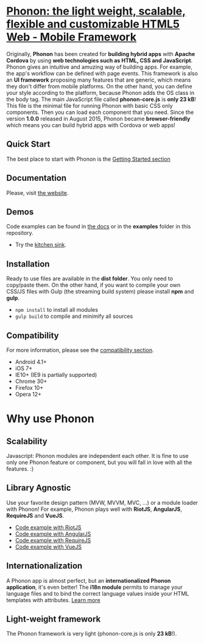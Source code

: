 # [Phonon: the light weight, scalable, flexible and customizable HTML5 Web - Mobile Framework ](http://phonon.quarkdev.com)

Originally, **Phonon** has been created for **building hybrid apps** with **Apache Cordova** by using **web technologies such as HTML, CSS and JavaScript**. Phonon gives an intuitive and amuzing way of building apps. For example, the app's workflow can be defined with page events. This framework is also an **UI framework** proposing many features that are generic, which means they don't differ from mobile platforms. On the other hand, you can define your style according to the platform, because Phonon adds the OS class in the body tag.
The main JavaScript file called **phonon-core.js** is **only 23 kB**! This file is the minimal file for running Phonon with basic CSS only components. Then you can load each component that you need.
Since the version **1.0.0** released in August 2015, Phonon became **browser-friendly** which means you can build hybrid apps with Cordova or web apps!

## Quick Start

The best place to start with Phonon is the [Getting Started section](http://phonon.quarkdev.com/#getting-started)

## Documentation

Please, visit [the website](http://phonon.quarkdev.com/docs/).

## Demos

Code examples can be found in [the docs](http://phonon.quarkdev.com/docs/) or in the **examples** folder in this repository.

 - Try the [kitchen sink](http://phonon.quarkdev.com/App/public/phonon/kitchen-sink/).

## Installation

Ready to use files are available in the **dist folder**. You only need to copy/paste them.
On the other hand, if you want to compile your own CSS/JS files with Gulp (the streaming build system) please install **npm** and **gulp**.

 - `npm install` to install all modules
 - `gulp build` to compile and minimify all sources

## Compatibility

For more information, please see the [compatibility section](http://phonon.quarkdev.com/#compatibility).

 - Android 4.1+
 - iOS 7+
 - IE10+ (IE9 is partially supported)
 - Chrome 30+
 - Firefox 10+
 - Opera 12+

# Why use Phonon

## Scalability

Javascript: Phonon modules are independent each other.
It is fine to use only one Phonon feature or component, but you will fall in love with all the features. :)


## Library Agnostic

Use your favorite design pattern (MVW, MVVM, MVC, ...) or a module loader with Phonon! For example, Phonon plays well with **RiotJS**, **AngularJS**, **RequireJS** and **VueJS**.

 - [Code example with RiotJS](https://github.com/quark-dev/Phonon-Framework/tree/master/examples/pizza-app-with-riot)
 - [Code example with AngularJS](https://github.com/quark-dev/Phonon-Framework/tree/master/examples/pizza-app-with-angular)
 - [Code example with RequireJS](https://github.com/quark-dev/Phonon-Framework/tree/master/examples/pizza-app-with-require)
  - [Code example with VueJS](https://github.com/quark-dev/Phonon-Framework/tree/master/examples/pizza-app-with-vue)


## Internationalization

A Phonon app is almost perfect, but an **internationalized Phonon application**, it's even better!
The **i18n module** permits to manage your language files and to bind the correct language values inside your HTML templates with attributes.
[Learn more](http://phonon.quarkdev.com/docs/i18n/)

## Light-weight framework

The Phonon framework is very light (phonon-core.js is only **23 kB**!).
